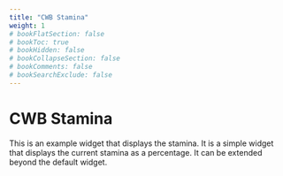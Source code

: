 ```yaml
---
title: "CWB Stamina"
weight: 1
# bookFlatSection: false
# bookToc: true
# bookHidden: false
# bookCollapseSection: false
# bookComments: false
# bookSearchExclude: false
---
```

# CWB Stamina 

This is an example widget that displays the stamina. It is a simple widget that displays the current stamina as a percentage. It can be extended beyond the default widget.